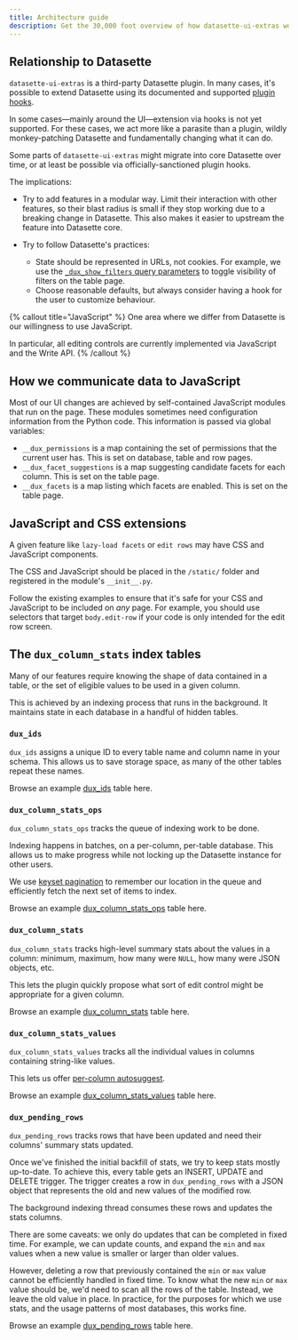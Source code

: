 ```yaml
---
title: Architecture guide
description: Get the 30,000 foot overview of how datasette-ui-extras works.
---
```


## Relationship to Datasette

`datasette-ui-extras` is a third-party Datasette plugin. In many cases, it's possible to
extend Datasette using its documented and supported [plugin hooks](https://docs.datasette.io/en/stable/plugin_hooks.html).

In some cases—mainly around the UI—extension via hooks is not yet supported.
For these cases, we act more like a parasite than a plugin, wildly monkey-patching Datasette and
fundamentally changing what it can do.

Some parts of `datasette-ui-extras` might migrate into core Datasette over time,
or at least be possible via officially-sanctioned plugin hooks.

The implications:

- Try to add features in a modular way. Limit their interaction with other
  features, so their blast radius is small if they stop working due to a
  breaking change in Datasette. This also makes it easier to upstream the feature
  into Datasette core.

- Try to follow Datasette's practices:
  - State should be represented in URLs, not cookies. For example, we use the
    [`_dux_show_filters` query parameters](https://dux.fly.dev/cooking/posts?_dux_show_filters=1) to toggle visibility of filters on the table page.
  - Choose reasonable defaults, but always consider having a hook for the
    user to customize behaviour.

{% callout title="JavaScript" %}
One area where we differ from Datasette is our willingness to use JavaScript.

In particular, all editing controls are currently implemented via JavaScript
and the Write API.
{% /callout %}


## How we communicate data to JavaScript

Most of our UI changes are achieved by self-contained JavaScript modules
that run on the page. These modules sometimes need configuration information
from the Python code. This information is passed via global variables:

- `__dux_permissions` is a map containing the set of permissions that
  the current user has. This is set on database, table and row pages.
- `__dux_facet_suggestions` is a map suggesting candidate facets for each column.
  This is set on the table page.
- `__dux_facets` is a map listing which facets are enabled. This is
  set on the table page.

## JavaScript and CSS extensions

A given feature like `lazy-load facets` or `edit rows` may have CSS and JavaScript
components.

The CSS and JavaScript should be placed in the `/static/` folder and registered
in the module's `__init__.py`.

Follow the existing examples to ensure that it's safe for your CSS and JavaScript
to be included on _any_ page. For example, you should use selectors that target
`body.edit-row` if your code is only intended for the edit row screen.

## The `dux_column_stats` index tables

Many of our features require knowing the shape of data contained in a table,
or the set of eligible values to be used in a given column.

This is achieved by an indexing process that runs in the background. It maintains
state in each database in a handful of hidden tables.

### `dux_ids`

`dux_ids` assigns a unique ID to every table name and column name in your schema.
This allows us to save storage space, as many of the other tables repeat these
names.

Browse an example [dux_ids](https://dux.fly.dev/cooking/dux_ids) table here.

### `dux_column_stats_ops`

`dux_column_stats_ops` tracks the queue of indexing work to be done.

Indexing happens in batches, on a per-column, per-table database. This allows us
to make progress while not locking up the Datasette instance for other users.

We use [keyset pagination](https://use-the-index-luke.com/no-offset) to remember
our location in the queue and efficiently fetch the next set of items to index.

Browse an example [dux_column_stats_ops](https://dux.fly.dev/cooking/dux_column_stats_ops) table here.

### `dux_column_stats`

`dux_column_stats` tracks high-level summary stats about the values in
a column: minimum, maximum, how many were `NULL`, how many were JSON objects,
etc.

This lets the plugin quickly propose what sort of edit control might be appropriate
for a given column.

Browse an example [dux_column_stats](https://dux.fly.dev/cooking/dux_column_stats) table here.

### `dux_column_stats_values`

`dux_column_stats_values` tracks all the individual values in columns containing
string-like values.

This lets us offer [per-column autosuggest](/docs/endpoints#dux-autosuggest-column).

Browse an example [dux_column_stats_values](https://dux.fly.dev/cooking/dux_column_stats_values) table here.

### `dux_pending_rows`

`dux_pending_rows` tracks rows that have been updated and need their columns' summary
stats updated.

Once we've finished the initial backfill of stats, we try to keep stats mostly
up-to-date. To achieve this, every table gets an INSERT, UPDATE and DELETE trigger.
The trigger creates a row in `dux_pending_rows` with a JSON object that represents
the old and new values of the modified row.

The background indexing thread consumes these rows and updates the stats columns.

There are some caveats: we only do updates that can be completed in fixed time.
For example, we can update counts, and expand the `min` and `max` values when
a new value is smaller or larger than older values.

However, deleting a row that previously contained the `min` or `max` value cannot
be efficiently handled in fixed time. To know what the new `min` or `max` value
should be, we'd need to scan all the rows of the table. Instead, we leave the
old value in place. In practice, for the purposes for which we use stats, and
the usage patterns of most databases, this works fine.

Browse an example [dux_pending_rows](https://dux.fly.dev/cooking/dux_pending_rows) table here.
